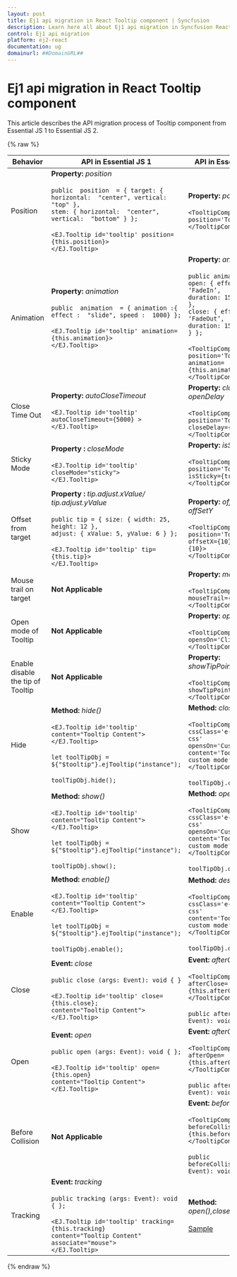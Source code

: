 ```yaml
---
layout: post
title: Ej1 api migration in React Tooltip component | Syncfusion
description: Learn here all about Ej1 api migration in Syncfusion React Tooltip component of Syncfusion Essential JS 2 and more.
control: Ej1 api migration 
platform: ej2-react
documentation: ug
domainurl: ##DomainURL##
---
```


# Ej1 api migration in React Tooltip component

This article describes the API migration process of Tooltip component from Essential JS 1 to Essential JS 2.

{% raw %}

| Behavior |API in Essential JS 1  | API in Essential JS 2 |
|--|--|--|
| Position | **Property:**  _position_ <br/><br/> `public  position  = { target: { horizontal:  "center", vertical:  "top" },` <br/> `stem: { horizontal:  "center", vertical:  "bottom" } };` <br/><br/>  `<EJ.Tooltip id='tooltip' position={this.position}>` <br/> `</EJ.Tooltip>` <br/>  | **Property:**  _position_ <br/><br/> `<TooltipComponent position='TopCenter'>`<br/>`</TooltipComponent>`|
| Animation | **Property:**  _animation_ <br/><br/> `public  animation  = { animation :{ effect :  "slide", speed :  1000} };`  <br/><br/> `<EJ.Tooltip id='tooltip' animation={this.animation}>` <br/> `</EJ.Tooltip>` <br/> | **Property:**  _animation_  <br/> <br/> `public animation = { open: { effect: ‘FadeIn’,` <br/> `duration: 150, delay: 0 },` <br/> `close: { effect: ‘FadeOut’,` <br/> `duration: 150, delay: 0 } };` <br/><br/> `<TooltipComponent position='TopCenter'` <br/> `animation={this.animation}>` <br/> `</TooltipComponent>` <br/>|
| Close Time Out | **Property:**  _autoCloseTimeout_ <br/><br/> `<EJ.Tooltip id='tooltip' autoCloseTimeout={5000} >` <br/> `</EJ.Tooltip>` | **Property:**  _closeDelay, openDelay_ <br/><br/> `<TooltipComponent position='TopCenter'` <br/> `closeDelay={500} >` <br/> `</TooltipComponent>` <br/>  |
| Sticky Mode | **Property :**  _closeMode_ <br/><br/> `<EJ.Tooltip id='tooltip' closeMode="sticky">` <br/> `</EJ.Tooltip>` <br/> | **Property:**  _isSticky_ <br/><br/> `<TooltipComponent position='TopCenter'` <br/> `isSticky={true}>` <br/> `</TooltipComponent>` <br/> |
| Offset from target | **Property :**  _tip.adjust.xValue/ tip.adjust.yValue_ <br/><br/> `public tip = { size: { width: 25, height: 12 },` <br/> `adjust: { xValue: 5, yValue: 6 } };`  <br/><br/> `<EJ.Tooltip id='tooltip' tip={this.tip}>` <br/> `</EJ.Tooltip>` <br/>  | **Property:**  _offSetX/ offSetY_ <br/><br/> `<TooltipComponent position='TopCenter'` <br/> `offsetX={10} offsetY={10}>` <br/> `</TooltipComponent>` <br/> |
| Mouse trail on target |  **Not Applicable**  | **Property:**  _mouseTrail_  <br/><br/> `<TooltipComponent mouseTrail={true}>` <br/> `</TooltipComponent>` |
| Open mode of Tooltip | **Not Applicable** | **Property:**  _opensOn_ <br/><br/> `<TooltipComponent opensOn='Click'>` <br/>  `</TooltipComponent>` <br/>|
| Enable disable the tip of Tooltip | **Not Applicable**  | **Property:**  _showTipPointer_ <br/><br/> `<TooltipComponent showTipPointer={true}>` <br/> `</TooltipComponent>` <br/> |
| Hide | **Method:**  _hide()_ <br/><br/> `<EJ.Tooltip id='tooltip' content="Tooltip Content">` <br/> `</EJ.Tooltip>` <br/><br/>  `let toolTipObj = ${"$tooltip"}.ejTooltip("instance");` <br/><br/>  `toolTipObj.hide();` <br/> | **Method:**  _close()_ <br/><br/> `<TooltipComponent cssClass='e-tooltip-css'` <br/> `opensOn='Custom'`  <br/> `content='Tooltip from custom mode'>` <br/> `</TooltipComponent>` <br/><br/> `toolTipObj.close();` <br/> |
| Show | **Method:**  _show()_ <br/><br/> `<EJ.Tooltip id='tooltip' content="Tooltip Content">` <br/> `</EJ.Tooltip>` <br/><br/>  `let toolTipObj = ${"$tooltip"}.ejTooltip("instance");` <br/><br/>  `toolTipObj.show();` <br/>  | **Method:**  _open()_ <br/><br/> `<TooltipComponent cssClass='e-tooltip-css'` <br/> `opensOn='Custom'`  <br/> `content='Tooltip from custom mode'>` <br/> `</TooltipComponent>` <br/><br/> `toolTipObj.open();` <br/>  |
| Enable | **Method:**  _enable()_ <br/><br/> `<EJ.Tooltip id='tooltip' content="Tooltip Content">` <br/> `</EJ.Tooltip>` <br/><br/>  `let toolTipObj = ${"$tooltip"}.ejTooltip("instance");` <br/><br/>  `toolTipObj.enable();` <br/>  | **Method:**  _destroy()_ <br/><br/> `<TooltipComponent cssClass='e-tooltip-css'` <br/>  `content='Tooltip from custom mode'>` <br/> `</TooltipComponent>` <br/><br/> `toolTipObj.destroy();` <br/>|
| Close | **Event:**  _close_ <br/><br/> `public close (args: Event): void { }` <br/><br/> `<EJ.Tooltip id='tooltip' close={this.close};`  <br/> `content="Tooltip Content">` <br/> `</EJ.Tooltip>` <br/>  | **Event:**  _afterClose_ <br/><br/> `<TooltipComponent afterClose={this.afterClose}>` <br/> `</TooltipComponent>` <br/><br/> `public afterClose(args: Event): void { }` <br/> |
| Open | **Event:**  _open_ <br/><br/> `public open (args: Event): void { };` <br/><br/> `<EJ.Tooltip id='tooltip' open={this.open}`  <br/> `content="Tooltip Content">` <br/> `</EJ.Tooltip>` <br/>   | **Event:**  _afterOpen_ <br/><br/> `<TooltipComponent afterOpen={this.afterOpen}>` <br/> `</TooltipComponent>` <br/><br/> `public afterOpen(args: Event): void { }` <br/>  |
| Before Collision | **Not Applicable** | **Event:**  _beforeCollision_ <br/><br/> `<TooltipComponent beforeCollision={this.beforeCollision}>` <br/> `</TooltipComponent>` <br/><br/> `public beforeCollision(args: Event): void { }` <br/> |
| Tracking | **Event:**  _tracking_ <br/><br/> `public tracking (args: Event): void { };` <br/><br/> `<EJ.Tooltip id='tooltip' tracking={this.tracking}`  <br/> `content="Tooltip Content" associate="mouse">` <br/> `</EJ.Tooltip>` <br/>    | **Method:**  _open(),close(),refresh()_ <br/><br/> [Sample](https://ej2.syncfusion.com/react/demos/#/material/tooltip/smartposition) |

{% endraw %}
